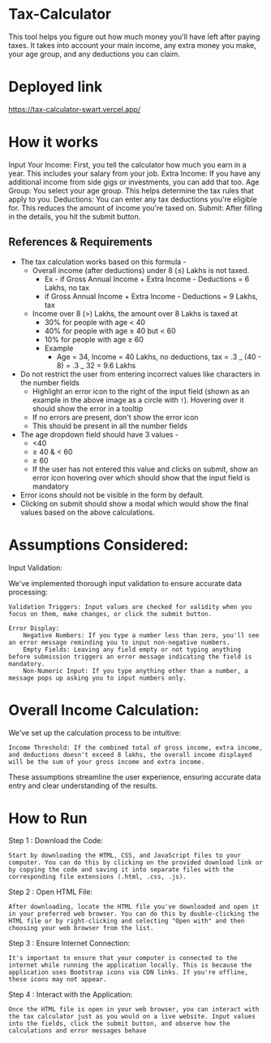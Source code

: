# Tax-Calculator

This tool helps you figure out how much money you'll have left after paying taxes. It takes into account your main income, any extra money you make, your age group, and any deductions you can claim.

# Deployed link

https://tax-calculator-swart.vercel.app/

# How it works

Input Your Income: First, you tell the calculator how much you earn in a year. This includes your salary from your job.
Extra Income: If you have any additional income from side gigs or investments, you can add that too.
Age Group: You select your age group. This helps determine the tax rules that apply to you.
Deductions: You can enter any tax deductions you're eligible for. This reduces the amount of income you're taxed on.
Submit: After filling in the details, you hit the submit button.


## References & Requirements

- The tax calculation works based on this formula -
  - Overall income (after deductions) under 8 (≤) Lakhs is not taxed.
    - Ex - if Gross Annual Income + Extra Income - Deductions = 6 Lakhs, no tax
    - if Gross Annual Income + Extra Income - Deductions = 9 Lakhs, tax
  - Income over 8 (>) Lakhs, the amount over 8 Lakhs is taxed at
    - 30% for people with age < 40
    - 40% for people with age ≥ 40 but < 60
    - 10% for people with age ≥ 60
    - Example
      - Age = 34, Income = 40 Lakhs, no deductions, tax = .3 _ (40 - 8) = .3 _ 32 = 9.6 Lakhs
- Do not restrict the user from entering incorrect values like characters in the number fields
  - Highlight an error icon to the right of the input field (shown as an example in the above image as a circle with `!`). Hovering over it should show the error in a tooltip
  - If no errors are present, don't show the error icon
  - This should be present in all the number fields
- The age dropdown field should have 3 values -
  - <40
  - ≥ 40 & < 60
  - ≥ 60
  - If the user has not entered this value and clicks on submit, show an error icon hovering over which should show that the input field is mandatory
- Error icons should not be visible in the form by default.
- Clicking on submit should show a modal which would show the final values based on the above calculations.

# Assumptions Considered:

Input Validation:

We've implemented thorough input validation to ensure accurate data processing:

    Validation Triggers: Input values are checked for validity when you focus on them, make changes, or click the submit button.

    Error Display:
        Negative Numbers: If you type a number less than zero, you'll see an error message reminding you to input non-negative numbers.
        Empty Fields: Leaving any field empty or not typing anything before submission triggers an error message indicating the field is mandatory.
        Non-Numeric Input: If you type anything other than a number, a message pops up asking you to input numbers only.

# Overall Income Calculation:

We've set up the calculation process to be intuitive:

    Income Threshold: If the combined total of gross income, extra income, and deductions doesn't exceed 8 lakhs, the overall income displayed will be the sum of your gross income and extra income.

These assumptions streamline the user experience, ensuring accurate data entry and clear understanding of the results.

# How to Run

Step 1 : Download the Code:

    Start by downloading the HTML, CSS, and JavaScript files to your computer. You can do this by clicking on the provided download link or by copying the code and saving it into separate files with the corresponding file extensions (.html, .css, .js).

Step 2 : Open HTML File:

    After downloading, locate the HTML file you've downloaded and open it in your preferred web browser. You can do this by double-clicking the HTML file or by right-clicking and selecting "Open with" and then choosing your web browser from the list.

Step 3 : Ensure Internet Connection:

    It's important to ensure that your computer is connected to the internet while running the application locally. This is because the application uses Bootstrap icons via CDN links. If you're offline, these icons may not appear.

Step 4 : Interact with the Application:

    Once the HTML file is open in your web browser, you can interact with the tax calculator just as you would on a live website. Input values into the fields, click the submit button, and observe how the calculations and error messages behave



